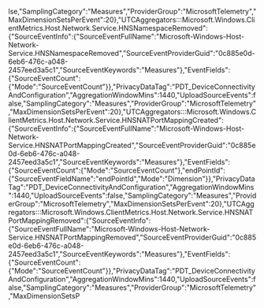 lse,"SamplingCategory":"Measures","ProviderGroup":"MicrosoftTelemetry","MaxDimensionSetsPerEvent":20},"UTCAggregators:::Microsoft.Windows.ClientMetrics.Host.Network.Service.HNSNamespaceRemoved":{"SourceEventInfo":{"SourceEventFullName":"Microsoft-Windows-Host-Network-Service.HNSNamespaceRemoved","SourceEventProviderGuid":"0c885e0d-6eb6-476c-a048-2457eed3a5c1","SourceEventKeywords":"Measures"},"EventFields":{"SourceEventCount":{"Mode":"SourceEventCount"}},"PrivacyDataTag":"PDT_DeviceConnectivityAndConfiguration","AggregationWindowMins":1440,"UploadSourceEvents":false,"SamplingCategory":"Measures","ProviderGroup":"MicrosoftTelemetry","MaxDimensionSetsPerEvent":20},"UTCAggregators:::Microsoft.Windows.ClientMetrics.Host.Network.Service.HNSNATPortMappingCreated":{"SourceEventInfo":{"SourceEventFullName":"Microsoft-Windows-Host-Network-Service.HNSNATPortMappingCreated","SourceEventProviderGuid":"0c885e0d-6eb6-476c-a048-2457eed3a5c1","SourceEventKeywords":"Measures"},"EventFields":{"SourceEventCount":{"Mode":"SourceEventCount"},"endPointId":{"SourceEventFieldName":"endPointId","Mode":"Dimension"}},"PrivacyDataTag":"PDT_DeviceConnectivityAndConfiguration","AggregationWindowMins":1440,"UploadSourceEvents":false,"SamplingCategory":"Measures","ProviderGroup":"MicrosoftTelemetry","MaxDimensionSetsPerEvent":20},"UTCAggregators:::Microsoft.Windows.ClientMetrics.Host.Network.Service.HNSNATPortMappingRemoved":{"SourceEventInfo":{"SourceEventFullName":"Microsoft-Windows-Host-Network-Service.HNSNATPortMappingRemoved","SourceEventProviderGuid":"0c885e0d-6eb6-476c-a048-2457eed3a5c1","SourceEventKeywords":"Measures"},"EventFields":{"SourceEventCount":{"Mode":"SourceEventCount"}},"PrivacyDataTag":"PDT_DeviceConnectivityAndConfiguration","AggregationWindowMins":1440,"UploadSourceEvents":false,"SamplingCategory":"Measures","ProviderGroup":"MicrosoftTelemetry","MaxDimensionSetsP